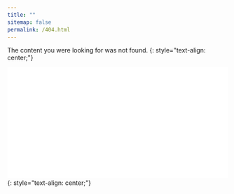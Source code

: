 ```yaml
---
title: ""
sitemap: false
permalink: /404.html
---
```


The content you were looking for was not found.
{: style="text-align: center;"}

![Oops](assets/images/404.gif)
{: style="text-align: center;"}
